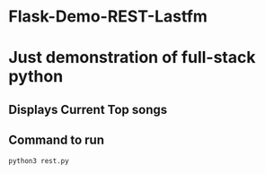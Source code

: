 # Flask-Demo-REST-Lastfm

# Just demonstration of full-stack python

## Displays Current Top songs 

## Command to run
```sh
python3 rest.py
```
